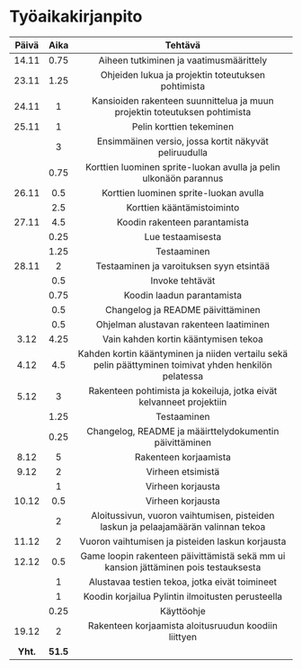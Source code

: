 # Työaikakirjanpito

| Päivä | Aika | Tehtävä |
| :----:|:----:|:----:|
|14.11|0.75|Aiheen tutkiminen ja vaatimusmäärittely|
|23.11|1.25|Ohjeiden lukua ja projektin toteutuksen pohtimista|
|24.11|1|Kansioiden rakenteen suunnittelua ja muun projektin toteutuksen pohtimista|
|25.11|1|Pelin korttien tekeminen|
||3|Ensimmäinen versio, jossa kortit näkyvät peliruudulla|
||0.75|Korttien luominen sprite-luokan avulla ja pelin ulkonäön parannus|
|26.11|0.5|Korttien luominen sprite-luokan avulla|
||2.5|Korttien kääntämistoiminto|
|27.11|4.5|Koodin rakenteen parantamista|
||0.25|Lue testaamisesta|
||1.25|Testaaminen|
|28.11|2|Testaaminen ja varoituksen syyn etsintää|
||0.5|Invoke tehtävät|
||0.75|Koodin laadun parantamista|
||0.5|Changelog ja README päivittäminen|
||0.5|Ohjelman alustavan rakenteen laatiminen|
|3.12|4.25|Vain kahden kortin kääntymisen tekoa|
|4.12|4.5|Kahden kortin kääntyminen ja niiden vertailu sekä pelin päättyminen toimivat yhden henkilön pelatessa|
|5.12|3|Rakenteen pohtimista ja kokeiluja, jotka eivät kelvanneet projektiin|
||1.25|Testaaminen|
||0.25|Changelog, README ja määirttelydokumentin päivittäminen|
|8.12|5|Rakenteen korjaamista|
|9.12|2|Virheen etsimistä|
||1|Virheen korjausta|
|10.12|0.5|Virheen korjausta|
||2|Aloitussivun, vuoron vaihtumisen, pisteiden laskun ja pelaajamäärän valinnan tekoa|
|11.12|2|Vuoron vaihtumisen ja pisteiden laskun korjausta|
|12.12|0.5|Game loopin rakenteen päivittämistä sekä mm ui kansion jättäminen pois testauksesta|
||1|Alustavaa testien tekoa, jotka eivät toimineet|
||1|Koodin korjailua Pylintin ilmoitusten perusteella|
||0.25|Käyttöohje|
|19.12|2|Rakenteen korjaamista aloitusruudun koodiin liittyen|
| **Yht.**  | **51.5** |


